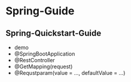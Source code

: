 # Spring-Guide

## Spring-Quickstart-Guide

- demo
- @SpringBootApplication
- @RestController
- @GetMapping(request)
- @Requstparam(value = ..., defaultValue = ...)